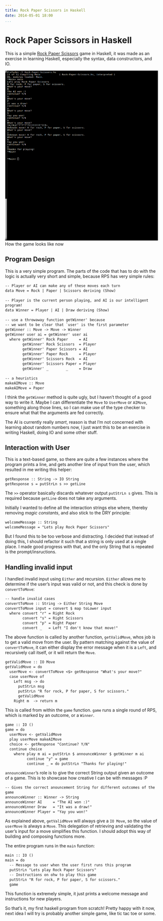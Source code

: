 ```yaml
---
title: Rock Paper Scissors in Haskell
date: 2014-05-01 18:00
...
```


Rock Paper Scissors in Haskell
==============================

This is a simple [Rock Paper
Scissors](www.github.com/ngzhian/rcp-haskell) game in Haskell, it was
made as an exercise in learning Haskell, especially the syntax, data
constructors, and IO.

<div class="figure">

![How the game looks like now](../images/rcp-haskell.png)
How the game looks like now

</div>

Program Design
--------------

This is a very simple program. The parts of the code that has to do with
the logic is actually very short and simple, because RPS has very simple
rules:

``` {.sourceCode .haskell}
-- Player or AI can make any of these moves each turn
data Move = Rock | Paper | Scissors deriving (Show)

-- Player is the current person playing, and AI is our intelligent program!
data Winner = Player | AI | Draw deriving (Show)

-- use a throwaway function getWinner' because
-- we want to be clear that `user' is the first parameter
getWinner :: Move -> Move -> Winner
getWinner user ai = getWinner' user ai
  where getWinner' Rock Paper     = AI
        getWinner' Rock Scissors  = Player
        getWinner' Paper Scissors = AI
        getWinner' Paper Rock     = Player
        getWinner' Scissors Rock  = AI
        getWinner' Scissors Paper = Player
        getWinner' _        _     = Draw

-- a heuristics
makeAIMove :: Move
makeAIMove = Paper
```

I think the `getWinner` method is quite ugly, but I haven’t thought of a
good way to write it. Maybe I can differentiate the `Move` to `UserMove`
or `AIMove`, something along those lines, so I can make use of the type
checker to ensure what that the arguments are fed correctly.

The AI is currently really *smart*, reason is that I’m not concerned
with learning about random numbers now, I just want this to be an
exercise in writing Haskell, doing IO and some other stuff.

Interaction with User
---------------------

This is a text-based game, so there are quite a few instances where the
program prints a line, and gets another line of input from the user,
which resulted in me writing this helper:

``` {.sourceCode .haskell}
getResponse :: String -> IO String
getResponse s = putStrLn s >> getLine
```

The `>>` operator basically discards whatever output `putStrLn s` gives.
This is required because `getLine` does not take any arguments.

Initially I wanted to define all the interaction strings else where,
thereby removing *magic constants*, and also stick to the DRY principle:

``` {.sourceCode .haskell}
welcomeMessage :: String
welcomeMessage = "Lets play Rock Paper Scissors"
```

But I found this to be too verbose and distracting. I decided that
instead of doing this, I should refactor it such that a string is only
used at a single place. I made good progress with that, and the only
String that is repeated is the prompt/insructions.

Handling invalid input
----------------------

I handled invalid input using `Either` and recursion. `Either` allows me
to determine if the user’s input was valid or not, and this check is
done by `convertToMove`:

``` {.sourceCode .haskell}
-- handle invalid cases
convertToMove :: String -> Either String Move
convertToMove input = convert $ map toLower input
  where convert "r" = Right Rock
        convert "s" = Right Scissors
        convert "p" = Right Paper
        convert _   = Left "I don't know that move!"
```

The above function is called by another function, `getValidMove`, whos
job is to get a valid move from the user. By pattern matching against
the value of `convertToMove`, it can either display the error message
when it is a `Left`, and recursively call itself, or it will return the
`Move`.

``` {.sourceCode .haskell}
getValidMove :: IO Move
getValidMove = do
  userMove <- convertToMove <$> getResponse "What's your move?"
  case userMove of
    Left msg -> do
      putStrLn msg
      putStrLn "R for rock, P for paper, S for scissors."
      getValidMove
    Right m  -> return m
```

This is called from within the `game` function. `game` runs a single
round of RPS, which is marked by an outcome, or a `Winner`.

``` {.sourceCode .haskell}
game :: IO ()
game = do
  userMove <- getValidMove
  play userMove makeAIMove
  choice <- getResponse "Continue? Y/N"
  continue choice
    where play m ai = putStrLn $ announceWinner $ getWinner m ai
          continue "y" = game
          continue _ = do putStrLn "Thanks for playing!"
```

`announceWinner`’s role is to give the correct String output given an
outcome of a game. This is to showcase how creative I can be with
messages :P

``` {.sourceCode .haskell}
-- Gives the correct anouncement String for different outcomes of the game
announceWinner :: Winner -> String
announceWinner AI     = "The AI won :)"
announceWinner Draw   = "It was a draw!"
announceWinner Player = "Yay you won!"
```

As explained above, `getValidMove` will always give a `IO Move`, so the
value of `userMove` is always a `Move`. This delegation of retrieving
and validating the user’s input for a move simplifies this function. I
should adopt this way of building and composing functions more.

The entire program runs in the `main` function:

``` {.sourceCode .haskell}
main :: IO ()
main = do
  -- Message to user when the user first runs this program
  putStrLn "Lets play Rock Paper Scissors"
  -- Instructions on ohw to play this game
  putStrLn "R for rock, P for paper, S for scissors."
  game
```

This function is extremely simple, it just prints a welcome message and
instructions for new players.

So that’s it, my first haskell program from scratch! Pretty happy with
it now, next idea I will try is probably another simple game, like tic
tac toe or some.

